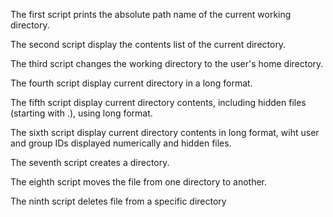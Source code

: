 The first script prints the absolute path name of the current working directory.

The second script display the contents list of the current directory.

The third script changes the working directory to the user's home directory.

The fourth script display current directory in a long format.

The fifth script display current directory contents, including hidden files (starting with .), using long format.

The sixth script display current directory contents in long format, wiht user and group IDs displayed numerically and hidden files.

The seventh script creates a directory.

The eighth script moves the file from one directory to another.

The ninth script deletes file from a specific directory

 
